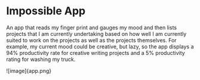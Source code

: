 # Impossible App

An app that reads my finger print and gauges my mood and then lists projects that I am currently undertaking based on how well I am currently suited to work on the projects as well as the projects themselves.  For example, my current mood could be creative, but lazy, so the app displays a 94% productivity rate for creative writing projects and a 5% productivity rating for washing my truck.

![image]{app.png}
